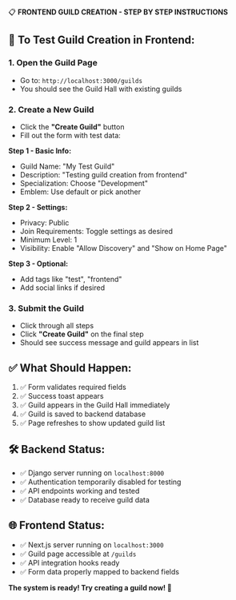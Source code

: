 📋 **FRONTEND GUILD CREATION - STEP BY STEP INSTRUCTIONS**

## 🎯 To Test Guild Creation in Frontend:

### 1. Open the Guild Page
- Go to: `http://localhost:3000/guilds`
- You should see the Guild Hall with existing guilds

### 2. Create a New Guild
- Click the **"Create Guild"** button
- Fill out the form with test data:

**Step 1 - Basic Info:**
- Guild Name: "My Test Guild"
- Description: "Testing guild creation from frontend"
- Specialization: Choose "Development"
- Emblem: Use default or pick another

**Step 2 - Settings:**
- Privacy: Public
- Join Requirements: Toggle settings as desired
- Minimum Level: 1
- Visibility: Enable "Allow Discovery" and "Show on Home Page"

**Step 3 - Optional:**
- Add tags like "test", "frontend"
- Add social links if desired

### 3. Submit the Guild
- Click through all steps
- Click **"Create Guild"** on the final step
- Should see success message and guild appears in list

## ✅ What Should Happen:
1. ✅ Form validates required fields
2. ✅ Success toast appears
3. ✅ Guild appears in the Guild Hall immediately
4. ✅ Guild is saved to backend database
5. ✅ Page refreshes to show updated guild list

## 🛠️ Backend Status:
- ✅ Django server running on `localhost:8000`
- ✅ Authentication temporarily disabled for testing
- ✅ API endpoints working and tested
- ✅ Database ready to receive guild data

## 🌐 Frontend Status:
- ✅ Next.js server running on `localhost:3000`
- ✅ Guild page accessible at `/guilds`
- ✅ API integration hooks ready
- ✅ Form data properly mapped to backend fields

**The system is ready! Try creating a guild now! 🚀**
